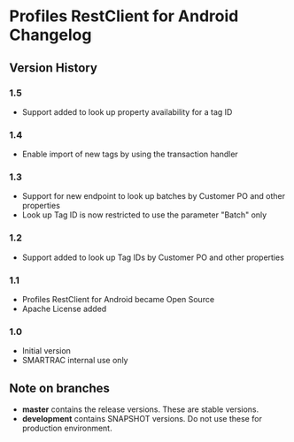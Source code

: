 # Profiles RestClient for Android Changelog

## Version History

### 1.5

 - Support added to look up property availability for a tag ID

### 1.4

 - Enable import of new tags by using the transaction handler

### 1.3

 - Support for new endpoint to look up batches by Customer PO and other properties
 - Look up Tag ID is now restricted to use the parameter "Batch" only

### 1.2

 - Support added to look up Tag IDs by Customer PO and other properties

### 1.1

 - Profiles RestClient for Android became Open Source
 - Apache License added

### 1.0

 - Initial version
 - SMARTRAC internal use only

## Note on branches

 - **master** contains the release versions. These are stable versions.
 - **development** contains SNAPSHOT versions. Do not use these for production environment. 
